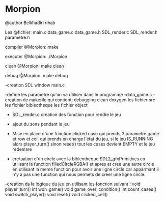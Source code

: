 # Morpion

@author Belkhadiri rihab

Les @fichier:
main.c
data_game.c
data_game.h
SDL_render.c
SDL_render.h
parametre.h


compiler @Morpion:
  make

executer @Morpion:
  ./Morpion

clean @Morpion:
  make clean

debug @Morpion:
  make debug


-creation SDL window main.c


-define les parametre qu'on va utiliser dans le programme
-data_game.c
-creation de makefile
  qui contient:
    debugging
    clean
    doxygen
    les fichier src
    les fichier bibleotheque
    les fichier object



- SDL_render.c creation des function pour rendre le jeu
- ajout du sons pendant le jeu
- Mise en place d'une function clicked case qui prends 3 parametre game et row et col. qui prends en charge l'état du jeu, si le jeu IS_RUNNING alors player_turn() sinon reset() tout les cases devient EMPTY et le jeu redemare  


- cretaation d'un circle avec la bibleotheque SDL2_gfxPrimitives en utilisant la function filledCircleRGBA() et apres et cree une autre circle en utilisant la meme function pour avoir une ligne circle car apparmant il n'y a pas une function qui nous permets de creer une ligne circle.

-creation da la logique du jeu en utilisant les fonction suivant :
	void player_turn()
	int won_game()
	void game_over_condition()
	int count_cases()
	void switch_player()
	void reset()
	void clicked_cell()
